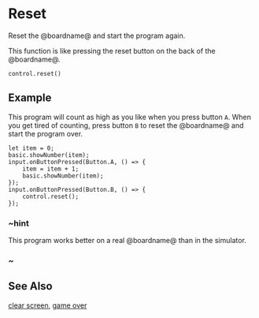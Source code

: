 # Reset

Reset the @boardname@ and start the program again.

This function is like pressing the reset button on the back of the @boardname@.

```sig
control.reset()
```

## Example

This program will count as high as you like when you press button `A`.
When you get tired of counting, press button `B` to reset the
@boardname@ and start the program over.

```blocks
let item = 0;
basic.showNumber(item);
input.onButtonPressed(Button.A, () => {
    item = item + 1;
    basic.showNumber(item);
});
input.onButtonPressed(Button.B, () => {
    control.reset();
});
```

### ~hint

This program works better on a real @boardname@ than in the simulator.

### ~

## See Also

[clear screen](/reference/basic/clear-screen), [game over](/reference/game/game-over)
